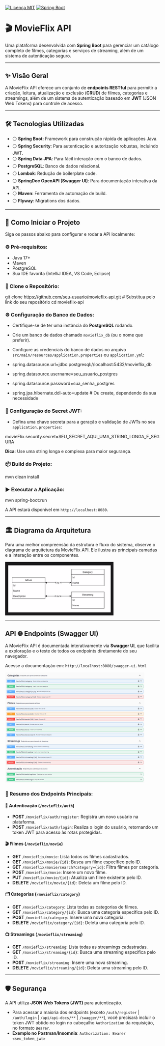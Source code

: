 [![Licença MIT](https://img.shields.io/badge/License-MIT-yellow.svg)](https://opensource.org/licenses/MIT)
[![Spring Boot](https://img.shields.io/badge/Spring_Boot-3.5.0-blue.svg?logo=spring-boot&logoColor=white)](https://spring.io/projects/spring-boot)

# 🎬 MovieFlix API

Uma plataforma desenvolvida com **Spring Boot** para gerenciar um catálogo completo de filmes, categorias e serviços de streaming, além de um sistema de autenticação seguro.

---

## ✨ Visão Geral

A MovieFlix API oferece um conjunto de **endpoints RESTful** para permitir a criação, leitura, atualização e exclusão (**CRUD**) de filmes, categorias e streamings, além de um sistema de autenticação baseado em **JWT** (JSON Web Tokens) para controle de acesso.

---

## 🛠️ Tecnologias Utilizadas

* ⚪ **Spring Boot**: Framework para construção rápida de aplicações Java.
* ⚪ **Spring Security**: Para autenticação e autorização robustas, incluindo JWT.
* ⚪ **Spring Data JPA**: Para fácil interação com o banco de dados.
* ⚪ **PostgreSQL**: Banco de dados relacional.
* ⚪ **Lombok**: Redução de boilerplate code.
* ⚪ **SpringDoc OpenAPI (Swagger UI)**: Para documentação interativa da API.
* ⚪ **Maven**: Ferramenta de automação de build.
* ⚪ **Flyway**: Migrations dos dados.

---

## 🚀 Como Iniciar o Projeto

Siga os passos abaixo para configurar e rodar a API localmente:

### ⚙️ Pré-requisitos:

* Java 17+
* Maven
* PostgreSQL
* Sua IDE favorita (IntelliJ IDEA, VS Code, Eclipse)

### 💾 Clone o Repositório:


git clone https://github.com/seu-usuario/movieflix-api.git # Substitua pelo link do seu repositório
cd movieflix-api


### ⚙️ Configuração do Banco de Dados:

  * Certifique-se de ter uma instância do **PostgreSQL** rodando.
  * Crie um banco de dados chamado `movieflix_db` (ou o nome que preferir).
  * Configure as credenciais do banco de dados no arquivo `src/main/resources/application.properties` ou `application.yml`:


* spring.datasource.url=jdbc:postgresql://localhost:5432/movieflix_db
* spring.datasource.username=seu_usuario_postgres
* spring.datasource.password=sua_senha_postgres
* spring.jpa.hibernate.ddl-auto=update # Ou create, dependendo da sua necessidade


### 🔑 Configuração do Secret JWT:

  * Defina uma chave secreta para a geração e validação de JWTs no seu `application.properties`:


movieFlix.security.secret=SEU_SECRET_AQUI_UMA_STRING_LONGA_E_SEGURA


**Dica**: Use uma string longa e complexa para maior segurança.

### 📦 Build do Projeto:


mvn clean install


### ▶️ Executar a Aplicação:


mvn spring-boot:run


A API estará disponível em `http://localhost:8080`.

---

## 🏛️ Diagrama da Arquitetura

Para uma melhor compreensão da estrutura e fluxo do sistema, observe o diagrama de arquitetura da MovieFlix API. Ele ilustra as principais camadas e a interação entre os componentes.


<img src="/src/main/java/br/com/movieflix/assets/diagrama.png" alt="Diagrama da Arquitetura" width="70%">


---

## API 🌐 Endpoints (Swagger UI)

A MovieFlix API é documentada interativamente via **Swagger UI**, que facilita a exploração e o teste de todos os endpoints diretamente do seu navegador.

Acesse a documentação em: `http://localhost:8080/swagger-ui.html`


<img src="/src/main/java/br/com/movieflix/assets/swagger.png" alt="Documentação API - Swagger UI" width="90%">


### 📍 Resumo dos Endpoints Principais:

#### 🔐 Autenticação (`/movieflix/auth`)

* **POST** `/movieflix/auth/register`: Registra um novo usuário na plataforma.
* **POST** `/movieflix/auth/login`: Realiza o login do usuário, retornando um token JWT para acesso às rotas protegidas.

#### 🎬 Filmes (`/movieflix/movie`)

* **GET** `/movieflix/movie`: Lista todos os filmes cadastrados.
* **GET** `/movieflix/movie/{id}`: Busca um filme específico pelo ID.
* **GET** `/movieflix/movie/search?category={id}`: Filtra filmes por categoria.
* **POST** `/movieflix/movie`: Insere um novo filme.
* **PUT** `/movieflix/movie/{id}`: Atualiza um filme existente pelo ID.
* **DELETE** `/movieflix/movie/{id}`: Deleta um filme pelo ID.

#### 🗂️ Categorias (`/movieflix/category`)

* **GET** `/movieflix/category`: Lista todas as categorias de filmes.
* **GET** `/movieflix/category/{id}`: Busca uma categoria específica pelo ID.
* **POST** `/movieflix/category`: Insere uma nova categoria.
* **DELETE** `/movieflix/category/{id}`: Deleta uma categoria pelo ID.

#### 📺 Streamings (`/movieflix/streaming`)

* **GET** `/movieflix/streaming`: Lista todas as streamings cadastradas.
* **GET** `/movieflix/streaming/{id}`: Busca uma streaming específica pelo ID.
* **POST** `/movieflix/streaming`: Insere uma nova streaming.
* **DELETE** `/movieflix/streaming/{id}`: Deleta uma streaming pelo ID.

---

## 🛡️ Segurança

A API utiliza **JSON Web Tokens (JWT)** para autenticação.

  * Para acessar a maioria dos endpoints (exceto `/auth/register` | `/auth/login` | `/api/api-docs/**` | `/swagger/**`), você precisará incluir o token JWT obtido no login no cabeçalho `Authorization` da requisição, no formato `Bearer`.
  * **Exemplo no Postman/Insomnia**: `Authorization: Bearer <seu_token_jwt>`
